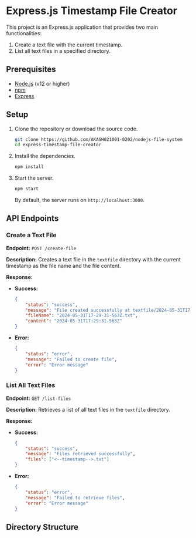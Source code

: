 # Express.js Timestamp File Creator

This project is an Express.js application that provides two main functionalities:
1. Create a text file with the current timestamp.
2. List all text files in a specified directory.

## Prerequisites

- [Node.js](https://nodejs.org/) (v12 or higher)
- [npm](https://www.npmjs.com/)
- [Express](https://expressjs.com/)
## Setup

1. Clone the repository or download the source code.

    ```bash
    git clone https://github.com/AKASH021001-0202/nodejs-file-system
    cd express-timestamp-file-creator
    ```

2. Install the dependencies.

    ```bash
    npm install
    ```

3. Start the server.

    ```bash
    npm start
    ```

    By default, the server runs on `http://localhost:3000`.

## API Endpoints

### Create a Text File

**Endpoint:** `POST /create-file`

**Description:** Creates a text file in the `textfile` directory with the current timestamp as the file name and the file content.

**Response:**

- **Success:**
    ```json
    {
        "status": "success",
        "message": "File created successfully at textfile/2024-05-31T17-29-31-563Z.txt",
        "fileName": "2024-05-31T17-29-31-563Z.txt",
        "content": "2024-05-31T17:29:31.563Z"
    }
    ```
- **Error:**
    ```json
    {
        "status": "error",
        "message": "Failed to create file",
        "error": "Error message"
    }
    ```

### List All Text Files

**Endpoint:** `GET /list-files`

**Description:** Retrieves a list of all text files in the `textfile` directory.

**Response:**

- **Success:**
    ```json
    {
        "status": "success",
        "message": "Files retrieved successfully",
        "files": ["<--timestamp-->.txt"]
    }
    ```
- **Error:**
    ```json
    {
        "status": "error",
        "message": "Failed to retrieve files",
        "error": "Error message"
    }
    ```


## Directory Structure

